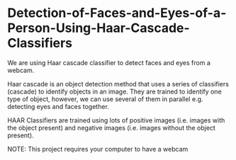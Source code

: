 # Detection-of-Faces-and-Eyes-of-a-Person-Using-Haar-Cascade-Classifiers
We are using Haar cascade classifier to detect faces and eyes from a webcam. 

Haar cascade is an object detection method that uses a series of classifiers (cascade) to identify objects in an image. 
They are trained to identify one type of object, however, we can use several of them in parallel e.g. detecting eyes and faces together. 

HAAR Classifiers are trained using lots of positive images (i.e. images with the object present) and negative images (i.e. images without the object present).

NOTE:  This project requires your computer to have a webcam

